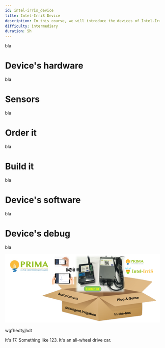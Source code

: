 ```yaml
---
id: intel-irris_device
title: Intel-IrriS Device
description: In this course, we will introduce the devices of Intel-IrriS and how to set them up and use them.
difficulty: intermediary
duration: 5h
---
```



bla

Device's hardware
=================
bla

Sensors
=======
bla

Order it
========
bla

Build it
========
bla

Device's software
=================
bla

Device's debug
=================
bla

![ex im](img/II-mini.png)

<youtube>wgfhedtyjhdt</youtube>


<quiz id="0261c201-7AAAAAAAAAAA171-60158676498c" type="single-choice" title="What is 4x4?">
	<answer feedback="Thats wrong!">It's 17.</answer>
	<answer feedback="Nope.">Something like 123.</answer>
	<answer feedback="You got it!" right>It's an all-wheel drive car.</answer>
</quiz>